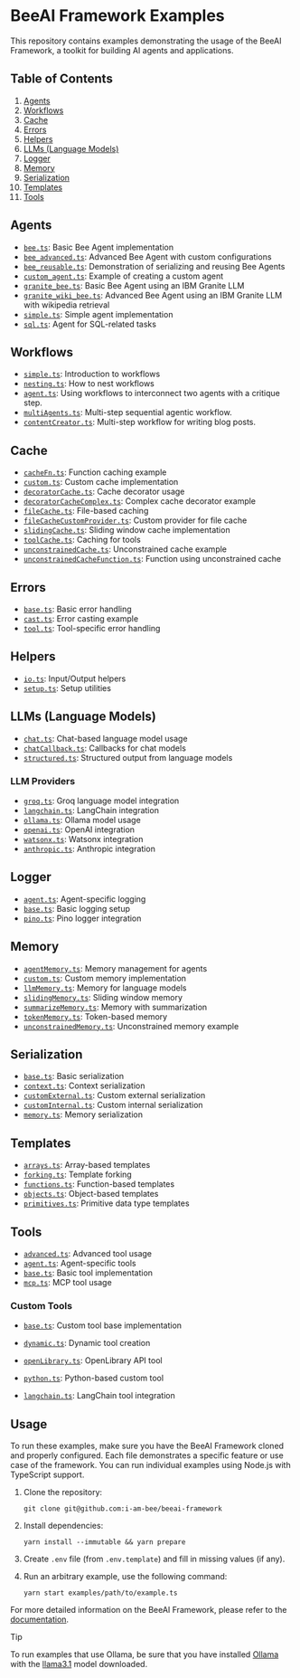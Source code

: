 # BeeAI Framework Examples

This repository contains examples demonstrating the usage of the BeeAI Framework, a toolkit for building AI agents and applications.

## Table of Contents

1. [Agents](#agents)
2. [Workflows](#workflows)
3. [Cache](#cache)
4. [Errors](#errors)
5. [Helpers](#helpers)
6. [LLMs (Language Models)](#llms-language-models)
7. [Logger](#logger)
8. [Memory](#memory)
9. [Serialization](#serialization)
10. [Templates](#templates)
11. [Tools](#tools)

## Agents

- [`bee.ts`](/typescript/examples/agents/bee.ts): Basic Bee Agent implementation
- [`bee_advanced.ts`](/typescript/examples/agents/bee_advanced.ts): Advanced Bee Agent with custom configurations
- [`bee_reusable.ts`](/typescript/examples/agents/bee_reusable.ts): Demonstration of serializing and reusing Bee Agents
- [`custom_agent.ts`](/typescript/examples/agents/custom_agent.ts): Example of creating a custom agent
- [`granite_bee.ts`](/typescript/examples/agents/granite/granite_bee.ts): Basic Bee Agent using an IBM Granite LLM
- [`granite_wiki_bee.ts`](/typescript/examples/agents/granite/granite_wiki_bee.ts): Advanced Bee Agent using an IBM Granite LLM with wikipedia retrieval
- [`simple.ts`](/typescript/examples/agents/simple.ts): Simple agent implementation
- [`sql.ts`](/typescript/examples/agents/sql.ts): Agent for SQL-related tasks

## Workflows

- [`simple.ts`](/typescript/examples/workflows/simple.ts): Introduction to workflows
- [`nesting.ts`](/typescript/examples/workflows/nesting.ts): How to nest workflows
- [`agent.ts`](/typescript/examples/workflows/agent.ts): Using workflows to interconnect two agents with a critique step.
- [`multiAgents.ts`](/typescript/examples/workflows/multiAgents.ts): Multi-step sequential agentic workflow.
- [`contentCreator.ts`](/typescript/examples/workflows/contentCreator.ts): Multi-step workflow for writing blog posts.

## Cache

- [`cacheFn.ts`](/typescript/examples/cache/cacheFn.ts): Function caching example
- [`custom.ts`](/typescript/examples/cache/custom.ts): Custom cache implementation
- [`decoratorCache.ts`](/typescript/examples/cache/decoratorCache.ts): Cache decorator usage
- [`decoratorCacheComplex.ts`](/typescript/examples/cache/decoratorCacheComplex.ts): Complex cache decorator example
- [`fileCache.ts`](/typescript/examples/cache/fileCache.ts): File-based caching
- [`fileCacheCustomProvider.ts`](/typescript/examples/cache/fileCacheCustomProvider.ts): Custom provider for file cache
- [`slidingCache.ts`](/typescript/examples/cache/slidingCache.ts): Sliding window cache implementation
- [`toolCache.ts`](/typescript/examples/cache/toolCache.ts): Caching for tools
- [`unconstrainedCache.ts`](/typescript/examples/cache/unconstrainedCache.ts): Unconstrained cache example
- [`unconstrainedCacheFunction.ts`](/typescript/examples/cache/unconstrainedCacheFunction.ts): Function using unconstrained cache

## Errors

- [`base.ts`](/typescript/examples/errors/base.ts): Basic error handling
- [`cast.ts`](/typescript/examples/errors/cast.ts): Error casting example
- [`tool.ts`](/typescript/examples/errors/tool.ts): Tool-specific error handling

## Helpers

- [`io.ts`](/typescript/examples/helpers/io.ts): Input/Output helpers
- [`setup.ts`](/typescript/examples/helpers/setup.ts): Setup utilities

## LLMs (Language Models)

- [`chat.ts`](/typescript/examples/backend/chat.ts): Chat-based language model usage
- [`chatCallback.ts`](/typescript/examples/backend/chatStream.ts): Callbacks for chat models
- [`structured.ts`](/typescript/examples/backend/structured.ts): Structured output from language models

### LLM Providers

- [`groq.ts`](/typescript/examples/backend/providers/groq.ts): Groq language model integration
- [`langchain.ts`](/typescript/examples/backend/providers/langchain.ts): LangChain integration
- [`ollama.ts`](/typescript/examples/backend/providers/ollama.ts): Ollama model usage
- [`openai.ts`](/typescript/examples/backend/providers/openai.ts): OpenAI integration
- [`watsonx.ts`](/typescript/examples/backend/providers/watsonx.ts): Watsonx integration
- [`anthropic.ts`](/typescript/examples/backend/providers/anthropic.ts): Anthropic integration

## Logger

- [`agent.ts`](/typescript/examples/logger/agent.ts): Agent-specific logging
- [`base.ts`](/typescript/examples/logger/base.ts): Basic logging setup
- [`pino.ts`](/typescript/examples/logger/pino.ts): Pino logger integration

## Memory

- [`agentMemory.ts`](/typescript/examples/memory/agentMemory.ts): Memory management for agents
- [`custom.ts`](/typescript/examples/memory/custom.ts): Custom memory implementation
- [`llmMemory.ts`](/typescript/examples/memory/llmMemory.ts): Memory for language models
- [`slidingMemory.ts`](/typescript/examples/memory/slidingMemory.ts): Sliding window memory
- [`summarizeMemory.ts`](/typescript/examples/memory/summarizeMemory.ts): Memory with summarization
- [`tokenMemory.ts`](/typescript/examples/memory/tokenMemory.ts): Token-based memory
- [`unconstrainedMemory.ts`](/typescript/examples/memory/unconstrainedMemory.ts): Unconstrained memory example

## Serialization

- [`base.ts`](/typescript/examples/serialization/base.ts): Basic serialization
- [`context.ts`](/typescript/examples/serialization/context.ts): Context serialization
- [`customExternal.ts`](/typescript/examples/serialization/customExternal.ts): Custom external serialization
- [`customInternal.ts`](/typescript/examples/serialization/customInternal.ts): Custom internal serialization
- [`memory.ts`](/typescript/examples/serialization/memory.ts): Memory serialization

## Templates

- [`arrays.ts`](/typescript/examples/templates/arrays.ts): Array-based templates
- [`forking.ts`](/typescript/examples/templates/forking.ts): Template forking
- [`functions.ts`](/typescript/examples/templates/functions.ts): Function-based templates
- [`objects.ts`](/typescript/examples/templates/objects.ts): Object-based templates
- [`primitives.ts`](/typescript/examples/templates/primitives.ts): Primitive data type templates

## Tools

- [`advanced.ts`](/typescript/examples/tools/advanced.ts): Advanced tool usage
- [`agent.ts`](/typescript/examples/tools/agent.ts): Agent-specific tools
- [`base.ts`](/typescript/examples/tools/base.ts): Basic tool implementation
- [`mcp.ts`](/typescript/examples/tools/mcp.ts): MCP tool usage

### Custom Tools

- [`base.ts`](/typescript/examples/tools/custom/base.ts): Custom tool base implementation
- [`dynamic.ts`](/typescript/examples/tools/custom/dynamic.ts): Dynamic tool creation
- [`openLibrary.ts`](/typescript/examples/tools/custom/openLibrary.ts): OpenLibrary API tool
- [`python.ts`](/typescript/examples/tools/custom/python.ts): Python-based custom tool

- [`langchain.ts`](/typescript/examples/tools/langchain.ts): LangChain tool integration

## Usage

To run these examples, make sure you have the BeeAI Framework cloned and properly configured. Each file demonstrates a specific feature or use case of the framework. You can run individual examples using Node.js with TypeScript support.

1. Clone the repository:
   ```shell
   git clone git@github.com:i-am-bee/beeai-framework
   ```
2. Install dependencies:
   ```shell
   yarn install --immutable && yarn prepare
   ```
3. Create `.env` file (from `.env.template`) and fill in missing values (if any).

4. Run an arbitrary example, use the following command:

   ```shell
   yarn start examples/path/to/example.ts
   ```

For more detailed information on the BeeAI Framework, please refer to the [documentation](/docs/README.md).

> [!TIP]
>
> To run examples that use Ollama, be sure that you have installed [Ollama](https://ollama.com) with the [llama3.1](https://ollama.com/library/llama3.1) model downloaded.
